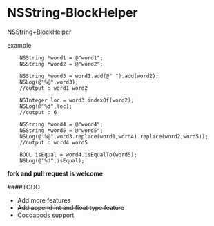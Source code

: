 NSString-BlockHelper
====================

NSString+BlockHelper

example

	    NSString *word1 = @"word1";
	    NSString *word2 = @"word2";
	    
	    NSString *word3 = word1.add(@" ").add(word2);
	    NSLog(@"%@",word3);
	    //output : word1 word2
	    
	    NSInteger loc = word3.indexOf(word2);
	    NSLog(@"%d",loc);
	    //output : 6
	    
	    NSString *word4 = @"word4";
	    NSString *word5 = @"word5";
		NSLog(@"%@",word3.replace(word1,word4).replace(word2,word5));
	    //output : word4 word5
	    
		BOOL isEqual = word4.isEqualTo(word5);
    	NSLog(@"%d",isEqual);
	    
**fork and pull request is welcome**

####TODO
* Add more features
* ~~Add append int and float type feature~~
* Cocoapods support
